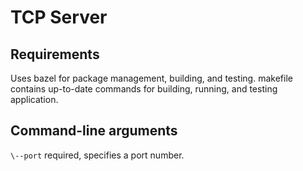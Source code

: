 TCP Server
==========

Requirements
------------
Uses bazel for package management, building, and testing. makefile contains up-to-date commands for building, running, and testing application.

Command-line arguments
---
`\--port` required, specifies a port number.
